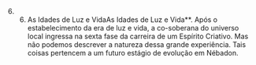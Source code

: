 ﻿6. 6. As Idades de Luz e VidaAs Idades de Luz e Vida**. Após o estabelecimento da era de luz e vida, a co-soberana do universo local ingressa na sexta fase da carreira de um Espírito Criativo. Mas não podemos descrever a natureza dessa grande experiência. Tais coisas pertencem a um futuro estágio de evolução em Nébadon.